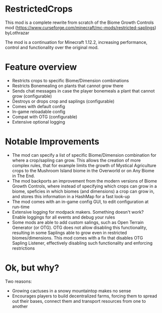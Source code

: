 # RestrictedCrops

This mod is a complete rewrite from scratch of the Biome Growth Controls mod (https://www.curseforge.com/minecraft/mc-mods/restricted-saplings) byLothrazar

The mod is a continuation for Minecraft 1.12.2, increasing performance, control and functionality over the original mod.

# Feature overview
- Restricts crops to specific Biome/Dimension combinations
- Restricts Bonemealing on plants that cannot grow there
- Sends chat messages in case  the player bonemeals a plant that cannot grow (configurable)
- Destroys or drops crop and saplings (configurable)
- Comes with default config
- In-game reloadable config
- Compat with OTG (configurable)
- Extensive optional logging

# Notable Improvements
- The mod can specify a list of specific Biome/Dimension combination for where a crop/sapling can grow. This allows the creation of more complex rules, that for example limits the growth of Mystical Agriculture crops to the Mushroom Island biome in the Overworld or on Any Biome in The End.
- The mod backports an improvement from the modern versions of Biome Growth Controls, where instead of specifying which crops can grow in a biome, speficies in which biomes (and dimensions) a crop can grow in, and stores this information in a HashMap for a fast look-up
- The mod comes with an in-game config GUI, to edit configuration at run-time
- Extensive logging for modpack makers. Something doesn't work? Enable loggings for all events and debug your rules
- Some mods are able to add custom salings, such as Open Terrain Generator (or OTG). OTG does not allow disabling this functionality, resulting in some Saplings able to grow even in restricted biomes/dimensions. This mod comes with a fix that disables OTG Sapling Listener, effectively disabling such functionality and enforcing restrictions

# Ok, but why?
Two reasons:
- Growing cactuses in a snowy mountaintop makes no sense
- Encourages players to build decentralized farms, forcing them to spread out their bases, connect them and transport resources from one to another
